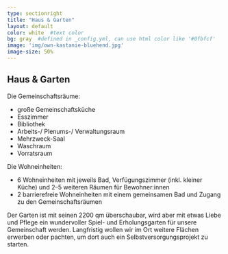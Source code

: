 ```yaml
---
type: sectionright
title: "Haus & Garten"
layout: default
color: white  #text color
bg: gray  #defined in _config.yml, can use html color like '#0fbfcf'
image: 'img/own-kastanie-bluehend.jpg'
image-size: 50%
---
```


## Haus & Garten

Die Gemeinschaftsräume:

* große Gemeinschaftsküche
* Esszimmer
* Bibliothek
* Arbeits-/ Plenums-/ Verwaltungsraum
* Mehrzweck-Saal
* Waschraum
* Vorratsraum

Die Wohneinheiten:

* 6 Wohneinheiten mit jeweils Bad, Verfügungszimmer (inkl. kleiner Küche) und 2–5 weiteren Räumen für Bewohner:innen
* 2 barrierefreie Wohneinheiten mit einem gemeinsamen Bad und Zugang zu den Gemeinschaftsräumen

Der Garten ist mit seinen 2200 qm überschaubar, wird aber mit etwas Liebe und Pflege ein wundervoller Spiel- und Erholungsgarten für unsere Gemeinschaft werden. Langfristig wollen wir im Ort weitere Flächen erwerben oder pachten, um dort auch ein Selbstversorgungsprojekt zu starten.
